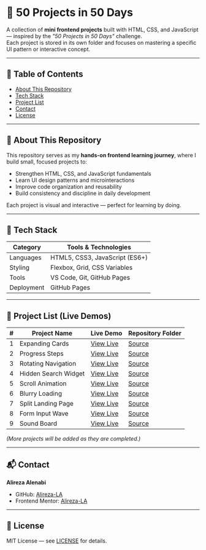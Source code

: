 # 🧪 50 Projects in 50 Days

A collection of **mini frontend projects** built with HTML, CSS, and JavaScript — inspired by the _"50 Projects in 50 Days"_ challenge.  
Each project is stored in its own folder and focuses on mastering a specific UI pattern or interactive concept.

---

## 🧭 Table of Contents
- [About This Repository](#about-this-repository)
- [Tech Stack](#tech-stack)
- [Project List](#project-list)
- [Contact](#contact)
- [License](#license)

---

## 🧩 About This Repository
This repository serves as my **hands-on frontend learning journey**, where I build small, focused projects to:
- Strengthen HTML, CSS, and JavaScript fundamentals  
- Learn UI design patterns and microinteractions  
- Improve code organization and reusability  
- Build consistency and discipline in daily development

Each project is visual and interactive — perfect for learning by doing.

---

## 🧰 Tech Stack

| Category | Tools & Technologies |
|-----------|---------------------|
| Languages | HTML5, CSS3, JavaScript (ES6+) |
| Styling   | Flexbox, Grid, CSS Variables |
| Tools     | VS Code, Git, GitHub Pages |
| Deployment | GitHub Pages |

---

## 🧱 Project List (Live Demos)

| #  | Project Name            | Live Demo | Repository Folder |
|----|-------------------------|-----------|-------------------|
| 1  | Expanding Cards         | [View Live](https://alireza-la.github.io/50_Projects_50_Days/01-Expanding-Cards/) | [Source](https://github.com/Alireza-LA/50_Projects_50_Days/tree/main/01-Expanding-Cards) |
| 2  | Progress Steps          | [View Live](https://alireza-la.github.io/50_Projects_50_Days/02-Progress-Steps/) | [Source](https://github.com/Alireza-LA/50_Projects_50_Days/tree/main/02-Progress-Steps) |
| 3  | Rotating Navigation     | [View Live](https://alireza-la.github.io/50_Projects_50_Days/03-Rotating-Navigation/) | [Source](https://github.com/Alireza-LA/50_Projects_50_Days/tree/main/03-Rotating-Navigation) |
| 4  | Hidden Search Widget    | [View Live](https://alireza-la.github.io/50_Projects_50_Days/04-Hidden-Search-Widget/) | [Source](https://github.com/Alireza-LA/50_Projects_50_Days/tree/main/04-Hidden-Search-Widget) |
| 5  | Scroll Animation        | [View Live](https://alireza-la.github.io/50_Projects_50_Days/05-Scroll-Animation/) | [Source](https://github.com/Alireza-LA/50_Projects_50_Days/tree/main/05-Scroll-Animation) |
| 6  | Blurry Loading          | [View Live](https://alireza-la.github.io/50_Projects_50_Days/06-Blurry-Loading/) | [Source](https://github.com/Alireza-LA/50_Projects_50_Days/tree/main/06-Blurry-Loading) |
| 7  | Split Landing Page      | [View Live](https://alireza-la.github.io/50_Projects_50_Days/07-Split-Landing-Page/) | [Source](https://github.com/Alireza-LA/50_Projects_50_Days/tree/main/07-Split-Landing-Page) |
| 8  | Form Input Wave         | [View Live](https://alireza-la.github.io/50_Projects_50_Days/08-Form-Wave-Animation/) | [Source](https://github.com/Alireza-LA/50_Projects_50_Days/tree/main/08-Form-Wave-Animation) |
| 9  | Sound Board             | [View Live](https://alireza-la.github.io/50_Projects_50_Days/09-Sound-Board/) | [Source](https://github.com/Alireza-LA/50_Projects_50_Days/tree/main/09-Sound-Board) |

*(More projects will be added as they are completed.)*

---

## 📬 Contact

**Alireza Alenabi**  
- GitHub: [Alireza-LA](https://github.com/Alireza-LA)  
- Frontend Mentor: [Alireza-LA](https://www.frontendmentor.io/profile/Alireza-LA)

---

## 📄 License

MIT License — see [LICENSE](https://github.com/Alireza-LA/50_Projects_50_Days/blob/main/LICENSE) for details.
